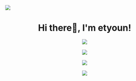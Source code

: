 ![](https://komarev.com/ghpvc/?username=etyoun&color=blue&style=flat-square&abbreviated=true)

<h1 align="center">
  Hi there👋, I'm etyoun!
</h1>

<p align="center">
  <img src = "https://github-readme-streak-stats.herokuapp.com?user=etyoun&theme=rising-sun&hide_border=true&background=FFFFFF00">
  <br></br>
  <img src = "https://skillicons.dev/icons?i=js,html,css,react,materialui,py,aws,linux,postgres,docker,postman,flask,git,selenium,tensorflow,anaconda,vscode&perline=9">
  <br></br>
  <img src="https://github-readme-stats.vercel.app/api?username=etyoun&show_icons=true&theme=radical&rank_icon=github">
  <br></br>
  <img src="https://github-readme-stats.vercel.app/api/top-langs/?username=etyoun">
</p>
